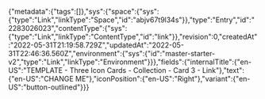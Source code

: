 {"metadata":{"tags":[]},"sys":{"space":{"sys":{"type":"Link","linkType":"Space","id":"abjv67t9l34s"}},"type":"Entry","id":"2283026023","contentType":{"sys":{"type":"Link","linkType":"ContentType","id":"link"}},"revision":0,"createdAt":"2022-05-31T21:19:58.729Z","updatedAt":"2022-05-31T22:46:36.560Z","environment":{"sys":{"id":"master-starter-v2","type":"Link","linkType":"Environment"}}},"fields":{"internalTitle":{"en-US":"TEMPLATE - Three Icon Cards - Collection - Card 3 - Link"},"text":{"en-US":"CHANGE ME"},"iconPosition":{"en-US":"Right"},"variant":{"en-US":"button-outlined"}}}